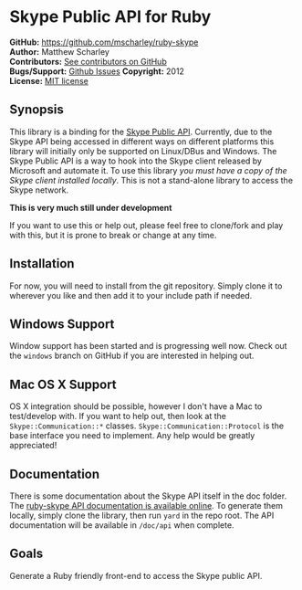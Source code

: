 Skype Public API for Ruby
=========================

**GitHub:** https://github.com/mscharley/ruby-skype  
**Author:** Matthew Scharley  
**Contributors:** [See contributors on GitHub][gh-contrib]  
**Bugs/Support:** [Github Issues][gh-issues]
**Copyright:** 2012  
**License:** [MIT license][license]

Synopsis
--------

This library is a binding for the [Skype Public API][skype-api]. Currently,
due to the Skype API being accessed in different ways on different platforms
this library will initially only be supported on Linux/DBus and Windows. The
Skype Public API is a way to hook into the Skype client released by Microsoft
and automate it. To use this library *you must have a copy of the Skype 
client installed locally*. This is not a stand-alone library to access the
Skype network.

**This is very much still under development**

If you want to use this or help out, please feel free to clone/fork and play
with this, but it is prone to break or change at any time.

Installation
------------

For now, you will need to install from the git repository. Simply clone it
to wherever you like and then add it to your include path if needed.

Windows Support
---------------

Window support has been started and is progressing well now. Check out the
`windows` branch on GitHub if you are interested in helping out.

Mac OS X Support
----------------

OS X integration should be possible, however I don't have a Mac to
test/develop with. If you want to help out, then look at the 
`Skype::Communication::*` classes. `Skype::Communication::Protocol` is the
base interface you need to implement. Any help would be greatly appreciated!

Documentation
-------------

There is some documentation about the Skype API itself in the doc folder. The
[ruby-skype API documentation is available online][ruby-skype-rubydoc]. To 
generate them locally, simply clone the library, then run `yard` in the repo 
root. The API documentation will be available in `/doc/api` when complete.

Goals
-----

Generate a Ruby friendly front-end to access the Skype public API.


  [skype-api]: http://developer.skype.com/public-api-reference
  [license]: https://raw.github.com/mscharley/ruby-skype/master/LICENSE
  [ruby-skype-rubydoc]: http://rubydoc.info/github/mscharley/ruby-skype/master/frames
  [gh-contrib]: https://github.com/mscharley/ruby-skype/graphs/contributors
  [gh-issues]: https://github.com/mscharley/ruby-skype/issues

